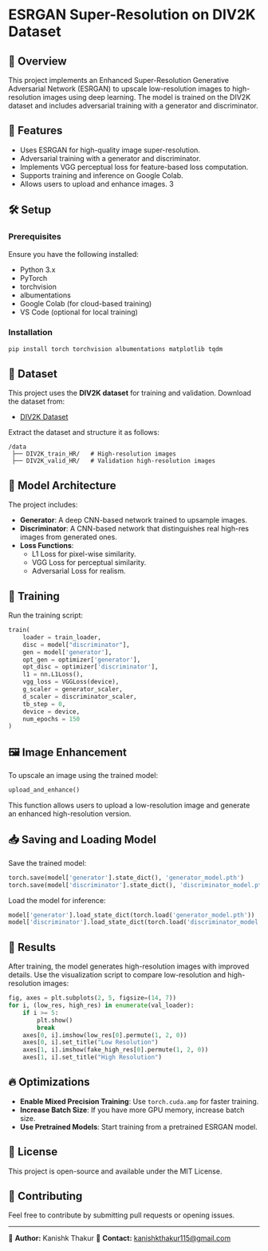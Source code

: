 # ESRGAN Super-Resolution on DIV2K Dataset

## 📌 Overview
This project implements an Enhanced Super-Resolution Generative Adversarial Network (ESRGAN) to upscale low-resolution images to high-resolution images using deep learning. The model is trained on the DIV2K dataset and includes adversarial training with a generator and discriminator.

## 🚀 Features
- Uses ESRGAN for high-quality image super-resolution.
- Adversarial training with a generator and discriminator.
- Implements VGG perceptual loss for feature-based loss computation.
- Supports training and inference on Google Colab.
- Allows users to upload and enhance images.
3
## 🛠️ Setup
### Prerequisites
Ensure you have the following installed:
- Python 3.x
- PyTorch
- torchvision
- albumentations
- Google Colab (for cloud-based training)
- VS Code (optional for local training)

### Installation
```bash
pip install torch torchvision albumentations matplotlib tqdm
```

## 📂 Dataset
This project uses the **DIV2K dataset** for training and validation. Download the dataset from:
- [DIV2K Dataset](https://data.vision.ee.ethz.ch/cvl/DIV2K/)

Extract the dataset and structure it as follows:
```
/data
 ├── DIV2K_train_HR/   # High-resolution images
 ├── DIV2K_valid_HR/   # Validation high-resolution images
```

## 🎯 Model Architecture
The project includes:
- **Generator**: A deep CNN-based network trained to upsample images.
- **Discriminator**: A CNN-based network that distinguishes real high-res images from generated ones.
- **Loss Functions**:
  - L1 Loss for pixel-wise similarity.
  - VGG Loss for perceptual similarity.
  - Adversarial Loss for realism.

## 🔧 Training
Run the training script:
```python
train(
    loader = train_loader,
    disc = model["discriminator"],
    gen = model['generator'],
    opt_gen = optimizer['generator'],
    opt_disc = optimizer['discriminator'],
    l1 = nn.L1Loss(),
    vgg_loss = VGGLoss(device),
    g_scaler = generator_scaler,
    d_scaler = discriminator_scaler,
    tb_step = 0,
    device = device,
    num_epochs = 150
)
```

## 🖼️ Image Enhancement
To upscale an image using the trained model:
```python
upload_and_enhance()
```
This function allows users to upload a low-resolution image and generate an enhanced high-resolution version.

## 📥 Saving and Loading Model
Save the trained model:
```python
torch.save(model['generator'].state_dict(), 'generator_model.pth')
torch.save(model['discriminator'].state_dict(), 'discriminator_model.pth')
```
Load the model for inference:
```python
model['generator'].load_state_dict(torch.load('generator_model.pth'))
model['discriminator'].load_state_dict(torch.load('discriminator_model.pth'))
```

## 🎉 Results
After training, the model generates high-resolution images with improved details. Use the visualization script to compare low-resolution and high-resolution images:
```python
fig, axes = plt.subplots(2, 5, figsize=(14, 7))
for i, (low_res, high_res) in enumerate(val_loader):
    if i >= 5:
        plt.show()
        break
    axes[0, i].imshow(low_res[0].permute(1, 2, 0))
    axes[0, i].set_title("Low Resolution")
    axes[1, i].imshow(fake_high_res[0].permute(1, 2, 0))
    axes[1, i].set_title("High Resolution")
```

## 🔥 Optimizations
- **Enable Mixed Precision Training**: Use `torch.cuda.amp` for faster training.
- **Increase Batch Size**: If you have more GPU memory, increase batch size.
- **Use Pretrained Models**: Start training from a pretrained ESRGAN model.

## 📜 License
This project is open-source and available under the MIT License.

## 🤝 Contributing
Feel free to contribute by submitting pull requests or opening issues.

---
🔗 **Author:** Kanishk Thakur 
📧 **Contact:** kanishkthakur115@gmail.com


